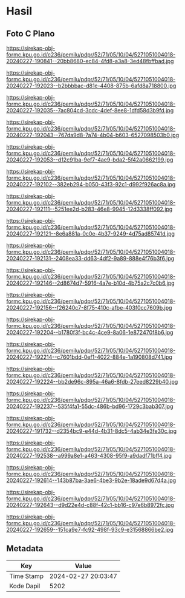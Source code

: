 # Hasil

## Foto C Plano

https://sirekap-obj-formc.kpu.go.id/c236/pemilu/pdpr/52/71/05/10/04/5271051004018-20240227-190841--20bb8680-ec84-4fd8-a3a8-3ed48fbffbad.jpg

https://sirekap-obj-formc.kpu.go.id/c236/pemilu/pdpr/52/71/05/10/04/5271051004018-20240227-192023--b2bbbbac-d81e-4408-875b-6afd8a718800.jpg

https://sirekap-obj-formc.kpu.go.id/c236/pemilu/pdpr/52/71/05/10/04/5271051004018-20240227-192035--7ac804cd-3cdc-4def-8ee8-1dfd58d3b9fd.jpg

https://sirekap-obj-formc.kpu.go.id/c236/pemilu/pdpr/52/71/05/10/04/5271051004018-20240227-192043--767da9d8-7a74-4b04-b603-6527098503b0.jpg

https://sirekap-obj-formc.kpu.go.id/c236/pemilu/pdpr/52/71/05/10/04/5271051004018-20240227-192053--d12c91ba-9ef7-4ae9-bda2-5f42a0662199.jpg

https://sirekap-obj-formc.kpu.go.id/c236/pemilu/pdpr/52/71/05/10/04/5271051004018-20240227-192102--382eb294-b050-43f3-92c1-d992f926ac8a.jpg

https://sirekap-obj-formc.kpu.go.id/c236/pemilu/pdpr/52/71/05/10/04/5271051004018-20240227-192111--5251ee2d-b283-46e8-9945-12d3338ff092.jpg

https://sirekap-obj-formc.kpu.go.id/c236/pemilu/pdpr/52/71/05/10/04/5271051004018-20240227-192121--8e6a881a-0c0e-4b37-9249-4d75ad85741d.jpg

https://sirekap-obj-formc.kpu.go.id/c236/pemilu/pdpr/52/71/05/10/04/5271051004018-20240227-192131--2408ea33-dd63-4df2-9a89-888e4f76b3f6.jpg

https://sirekap-obj-formc.kpu.go.id/c236/pemilu/pdpr/52/71/05/10/04/5271051004018-20240227-192146--2d8674d7-5916-4a7e-b10d-4b75a2c7c0b6.jpg

https://sirekap-obj-formc.kpu.go.id/c236/pemilu/pdpr/52/71/05/10/04/5271051004018-20240227-192156--f26240c7-8f75-410c-afbe-403f0cc7609b.jpg

https://sirekap-obj-formc.kpu.go.id/c236/pemilu/pdpr/52/71/05/10/04/5271051004018-20240227-192204--b1780f3f-bc4c-4ce9-8a06-1e872470f8b6.jpg

https://sirekap-obj-formc.kpu.go.id/c236/pemilu/pdpr/52/71/05/10/04/5271051004018-20240227-192214--c7601bdd-0ef1-4022-884e-1a190808d741.jpg

https://sirekap-obj-formc.kpu.go.id/c236/pemilu/pdpr/52/71/05/10/04/5271051004018-20240227-192224--bb2de96c-895a-46a6-8fdb-27eed8229b40.jpg

https://sirekap-obj-formc.kpu.go.id/c236/pemilu/pdpr/52/71/05/10/04/5271051004018-20240227-192237--535f4fa1-55dc-486b-bd96-1729c3bab307.jpg

https://sirekap-obj-formc.kpu.go.id/c236/pemilu/pdpr/52/71/05/10/04/5271051004018-20240227-191732--d2354bc9-e44d-4b31-8dc5-4ab34e3fe30c.jpg

https://sirekap-obj-formc.kpu.go.id/c236/pemilu/pdpr/52/71/05/10/04/5271051004018-20240227-192538--a999a8e1-a463-4308-95f9-a9dadf71bff4.jpg

https://sirekap-obj-formc.kpu.go.id/c236/pemilu/pdpr/52/71/05/10/04/5271051004018-20240227-192614--143b87ba-3ae6-4be3-9b2e-18ade9d67d4a.jpg

https://sirekap-obj-formc.kpu.go.id/c236/pemilu/pdpr/52/71/05/10/04/5271051004018-20240227-192643--d9d22e4d-c88f-42c1-bb16-c97e6b8972fc.jpg

https://sirekap-obj-formc.kpu.go.id/c236/pemilu/pdpr/52/71/05/10/04/5271051004018-20240227-192659--151ca9e7-fc92-498f-93c9-e31568866be2.jpg


## Metadata

| Key        | Value               |
| ---------- | ------------------- |
| Time Stamp | 2024-02-27 20:03:47 |
| Kode Dapil | 5202                |



